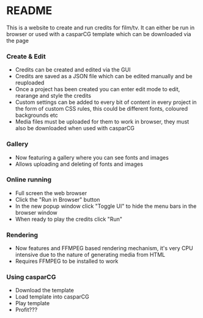 # README #

This is a website to create and run credits for film/tv. It can either be run in browser or used with a casparCG template which can be downloaded via the page

### Create & Edit ###

* Credits can be created and edited via the GUI
* Credits are saved as a JSON file which can be edited manually and be reuploaded
* Once a project has been created you can enter edit mode to edit, rearange and style the credits
* Custom settings can be added to every bit of content in every project in the form of custom CSS rules, this could be different fonts, coloured backgrounds etc
* Media files must be uploaded for them to work in browser, they must also be downloaded when used with casparCG

### Gallery ###

* Now featuring a gallery where you can see fonts and images
* Allows uploading and deleting of fonts and images

### Online running ###

* Full screen the web browser
* Click the "Run in Browser" button
* In the new popup window click "Toggle UI" to hide the menu bars in the browser window
* When ready to play the credits click "Run"

### Rendering ###

* Now features and FFMPEG based rendering mechanism, it's very CPU intensive due to the nature of generating media from HTML
* Requires FFMPEG to be installed to work

### Using casparCG ###

* Download the template
* Load template into casparCG
* Play template
* Profit???
